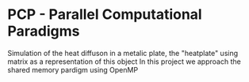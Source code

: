 # PCP - Parallel Computational Paradigms 
Simulation of the heat diffuson in a metalic plate, the "heatplate" using matrix as a representation of this object
In this project we approach the shared memory pardigm using OpenMP

